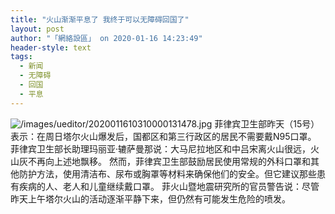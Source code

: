 ```yaml
---
title: "火山渐渐平息了 我终于可以无障碍回国了"
layout: post
author: "「網絡設區」 on 2020-01-16 14:23:49"
header-style: text
tags:
  - 新闻
  - 无障碍
  - 回国
  - 平息
---
```


<img src="https://images.feileyuan.com/images/ueditor/2020011610310000131478.jpg" title="未标题-1" alt="/images/ueditor/2020011610310000131478.jpg">
菲律宾卫生部昨天（15号）表示：在周日塔尔火山爆发后，国都区和第三行政区的居民不需要戴N95口罩。
菲律宾卫生部长助理玛丽亚‧辘萨曼那说：大马尼拉地区和中吕宋离火山很远，火山灰不再向上述地飘移。
然而，菲律宾卫生部鼓励居民使用常规的外科口罩和其他防护方法，使用清洁布、尿布或胸罩等材料来确保他们的安全。但它建议那些患有疾病的人、老人和儿童继续戴口罩。
菲火山暨地震研究所的官员警告说：尽管昨天上午塔尔火山的活动逐渐平静下来，但仍然有可能发生危险的喷发。

